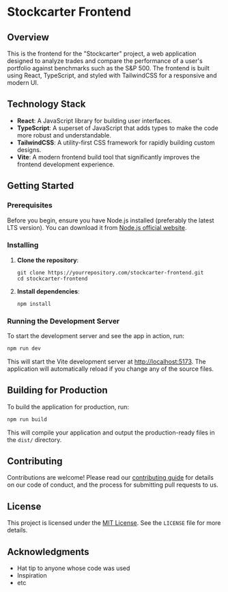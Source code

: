 # Stockcarter Frontend

## Overview

This is the frontend for the "Stockcarter" project, a web application designed to analyze trades and compare the performance of a user's portfolio against benchmarks such as the S&P 500. The frontend is built using React, TypeScript, and styled with TailwindCSS for a responsive and modern UI.

## Technology Stack

- **React**: A JavaScript library for building user interfaces.
- **TypeScript**: A superset of JavaScript that adds types to make the code more robust and understandable.
- **TailwindCSS**: A utility-first CSS framework for rapidly building custom designs.
- **Vite**: A modern frontend build tool that significantly improves the frontend development experience.

## Getting Started

### Prerequisites

Before you begin, ensure you have Node.js installed (preferably the latest LTS version). You can download it from [Node.js official website](https://nodejs.org/).

### Installing

1. **Clone the repository**:
   ```
   git clone https://yourrepository.com/stockcarter-frontend.git
   cd stockcarter-frontend
   ```

2. **Install dependencies**:
   ```
   npm install
   ```

### Running the Development Server

To start the development server and see the app in action, run:
```bash
npm run dev
```
This will start the Vite development server at [http://localhost:5173](http://localhost:5173). The application will automatically reload if you change any of the source files.

## Building for Production

To build the application for production, run:
```bash
npm run build
```
This will compile your application and output the production-ready files in the `dist/` directory.

## Contributing

Contributions are welcome! Please read our [contributing guide](LINK_TO_CONTRIBUTING_GUIDE) for details on our code of conduct, and the process for submitting pull requests to us.

## License

This project is licensed under the [MIT License](LICENSE). See the `LICENSE` file for more details.

## Acknowledgments

- Hat tip to anyone whose code was used
- Inspiration
- etc
